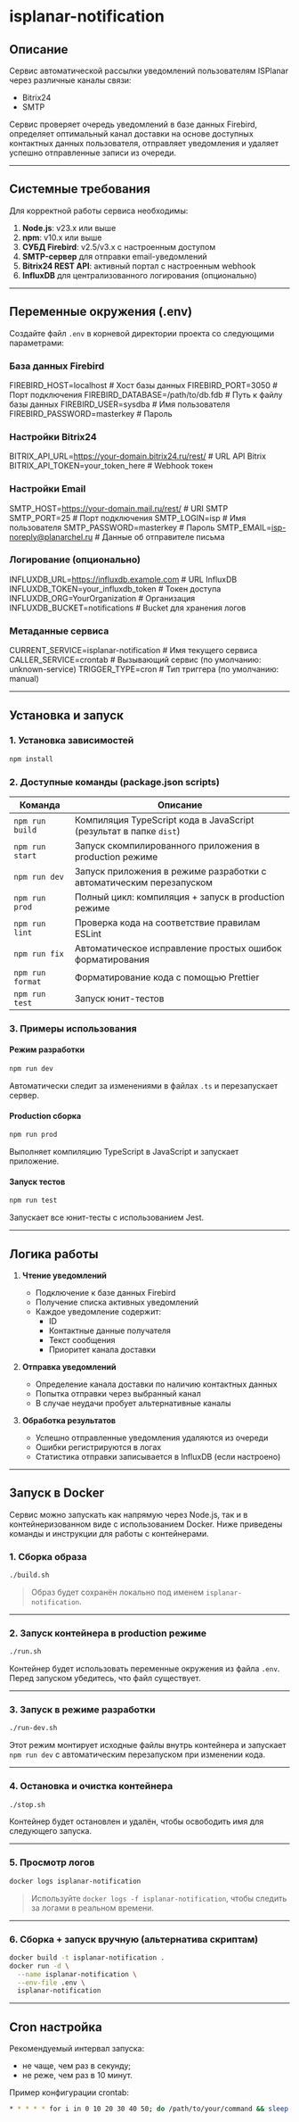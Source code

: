 # isplanar-notification

## Описание

Сервис автоматической рассылки уведомлений пользователям ISPlanar через различные каналы связи:

- Bitrix24
- SMTP

Сервис проверяет очередь уведомлений в базе данных Firebird, определяет оптимальный канал доставки на основе доступных контактных данных пользователя, отправляет уведомления и удаляет успешно отправленные записи из очереди.

---

## Системные требования

Для корректной работы сервиса необходимы:

1. **Node.js**: v23.x или выше
2. **npm**: v10.x или выше
3. **СУБД Firebird**: v2.5/v3.x с настроенным доступом
4. **SMTP-сервер** для отправки email-уведомлений
5. **Bitrix24 REST API**: активный портал с настроенным webhook
6. **InfluxDB** для централизованного логирования (опционально)

---

## Переменные окружения (.env)

Создайте файл `.env` в корневой директории проекта со следующими параметрами:

### База данных Firebird

FIREBIRD_HOST=localhost # Хост базы данных
FIREBIRD_PORT=3050 # Порт подключения
FIREBIRD_DATABASE=/path/to/db.fdb # Путь к файлу базы данных
FIREBIRD_USER=sysdba # Имя пользователя
FIREBIRD_PASSWORD=masterkey # Пароль

### Настройки Bitrix24

BITRIX_API_URL=https://your-domain.bitrix24.ru/rest/ # URL API Bitrix
BITRIX_API_TOKEN=your_token_here # Webhook токен

### Настройки Email

SMTP_HOST=https://your-domain.mail.ru/rest/ # URI SMTP
SMTP_PORT=25 # Порт подключения
SMTP_LOGIN=isp # Имя пользователя
SMTP_PASSWORD=masterkey # Пароль
SMTP_EMAIL=isp-noreply@planarchel.ru # Данные об отправителе письма

### Логирование (опционально)

INFLUXDB_URL=https://influxdb.example.com # URL InfluxDB
INFLUXDB_TOKEN=your_influxdb_token # Токен доступа
INFLUXDB_ORG=YourOrganization # Организация
INFLUXDB_BUCKET=notifications # Bucket для хранения логов

### Метаданные сервиса

CURRENT_SERVICE=isplanar-notification # Имя текущего сервиса
CALLER_SERVICE=crontab # Вызывающий сервис (по умолчанию: unknown-service)
TRIGGER_TYPE=cron # Тип триггера (по умолчанию: manual)

---

## Установка и запуск

### 1. Установка зависимостей

```bash
npm install
```

### 2. Доступные команды (package.json scripts)

| Команда          | Описание                                                            |
| ---------------- | ------------------------------------------------------------------- |
| `npm run build`  | Компиляция TypeScript кода в JavaScript (результат в папке `dist`)  |
| `npm run start`  | Запуск скомпилированного приложения в production режиме             |
| `npm run dev`    | Запуск приложения в режиме разработки с автоматическим перезапуском |
| `npm run prod`   | Полный цикл: компиляция + запуск в production режиме                |
| `npm run lint`   | Проверка кода на соответствие правилам ESLint                       |
| `npm run fix`    | Автоматическое исправление простых ошибок форматирования            |
| `npm run format` | Форматирование кода с помощью Prettier                              |
| `npm run test`   | Запуск юнит-тестов                                                  |

### 3. Примеры использования

#### Режим разработки

```bash
npm run dev
```

Автоматически следит за изменениями в файлах `.ts` и перезапускает сервер.

#### Production сборка

```bash
npm run prod
```

Выполняет компиляцию TypeScript в JavaScript и запускает приложение.

#### Запуск тестов

```bash
npm run test
```

Запускает все юнит-тесты с использованием Jest.

---

## Логика работы

1. **Чтение уведомлений**

   - Подключение к базе данных Firebird
   - Получение списка активных уведомлений
   - Каждое уведомление содержит:
     - ID
     - Контактные данные получателя
     - Текст сообщения
     - Приоритет канала доставки

2. **Отправка уведомлений**

   - Определение канала доставки по наличию контактных данных
   - Попытка отправки через выбранный канал
   - В случае неудачи пробует альтернативные каналы

3. **Обработка результатов**
   - Успешно отправленные уведомления удаляются из очереди
   - Ошибки регистрируются в логах
   - Статистика отправки записывается в InfluxDB (если настроено)

---

## Запуск в Docker

Сервис можно запускать как напрямую через Node.js, так и в контейнеризованном виде с использованием Docker. Ниже приведены команды и инструкции для работы с контейнерами.

### 1. Сборка образа

```bash
./build.sh
```

> Образ будет сохранён локально под именем `isplanar-notification`.

---

### 2. Запуск контейнера в production режиме

```bash
./run.sh
```

Контейнер будет использовать переменные окружения из файла `.env`.  
Перед запуском убедитесь, что файл существует.

---

### 3. Запуск в режиме разработки

```bash
./run-dev.sh
```

Этот режим монтирует исходные файлы внутрь контейнера и запускает `npm run dev` с автоматическим перезапуском при изменении кода.

---

### 4. Остановка и очистка контейнера

```bash
./stop.sh
```

Контейнер будет остановлен и удалён, чтобы освободить имя для следующего запуска.

---

### 5. Просмотр логов

```bash
docker logs isplanar-notification
```

> Используйте `docker logs -f isplanar-notification`, чтобы следить за логами в реальном времени.

---

### 6. Сборка + запуск вручную (альтернатива скриптам)

```bash
docker build -t isplanar-notification .
docker run -d \
  --name isplanar-notification \
  --env-file .env \
  isplanar-notification
```

---

## Cron настройка

Рекомендуемый интервал запуска:

- не чаще, чем раз в секунду;
- не реже, чем раз в 10 минут.

Пример конфигурации crontab:

```bash
* * * * * for i in 0 10 20 30 40 50; do /path/to/your/command && sleep 10; done
```
